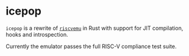 # icepop

`icepop` is a rewrite of [`riscvemu`](https://github.com/jmpnz/riscvemu) in Rust
with support for JIT compilation, hooks and introspection.

Currently the emulator passes the full RISC-V compliance test suite.
